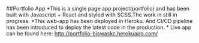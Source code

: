 ##Portfolio App
      *This is a single page app project(portfolio) and has been built with Javascript + React and styled with SCSS.The work in still in progress.
      *This web-app has been deployed in Heroku. And CI/CD pipeline has been introduced to deploy the latest code in the production.
      * Live app can be found here: http://portfolio-biswaskc.herokuapp.com/




